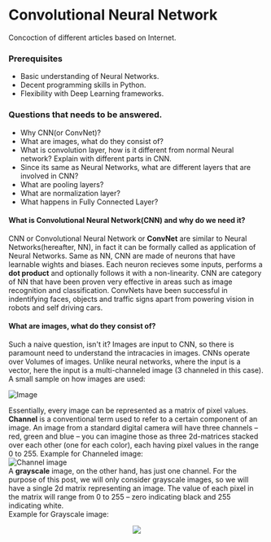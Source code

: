 # Convolutional Neural Network
Concoction of different articles based on Internet.

### Prerequisites
- Basic understanding of Neural Networks.
- Decent programming skills in Python.
- Flexibility with Deep Learning frameworks.

### Questions that needs to be answered.
- Why CNN(or ConvNet)?
- What are images, what do they consist of?
- What is convolution layer, how is it different from normal Neural network? Explain with different parts in CNN.
- Since its same as Neural Networks, what are different layers that are involved in CNN?
- What are pooling layers?
- What are normalization layer?
- What happens in Fully Connected Layer?


#### What is Convolutional Neural Network(CNN) and why do we need it?
CNN or Convolutional Neural Network or **ConvNet** are similar to Neural Networks(hereafter, NN), in fact it can be formally called as application of Neural Networks. Same as NN, CNN are made of neurons that have learnable wights and biases. Each neuron recieves some inputs, performs a **dot product** and optionally follows it with a non-linearity.
    CNN are category of NN that have been proven very effective in areas such as image recognition and classification. ConvNets have been successful in indentifying faces, objects and traffic signs apart from powering vision in robots and self driving cars.

#### What are images, what do they consist of?
Such a naive question, isn't it? Images are input to CNN, so there is paramount need to understand the intracacies in images. CNNs operate over Volumes of images.
Unlike neural networks, where the input is a vector, here the input is a multi-channeled image (3 channeled in this case). 
<br />
A small sample on how images are used: 

![Image](https://ujwlkarn.files.wordpress.com/2016/08/screen-shot-2016-08-07-at-4-59-29-pm.png?w=748)
<br />

Essentially, every image can be represented as a matrix of pixel values.
**Channel** is a conventional term used to refer to a certain component of an image. An image from a standard digital camera will have three channels – red, green and blue – you can imagine those as three 2d-matrices stacked over each other (one for each color), each having pixel values in the range 0 to 255. Example for Channeled image: 
<br />
![Channel image](https://static1.squarespace.com/static/54856bade4b0c4cdfb17e3c0/t/57edf15c9f74563967b893a2/1475211614805/?format=750w)
<br />
A **grayscale** image, on the other hand, has just one channel. For the purpose of this post, we will only consider grayscale images, so we will have a single 2d matrix representing an image. The value of each pixel in the matrix will range from 0 to 255 – zero indicating black and 255 indicating white. 
<br/>
Example for Grayscale image: 
<p align="center">
    <img src ="https://ujwlkarn.files.wordpress.com/2016/08/8-gif.gif?w=192&h=192" />
</p>